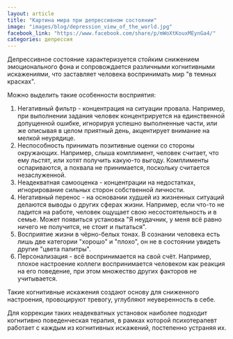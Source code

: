 ```yaml
---
layout: article
title: "Картина мира при депрессивном состоянии"
image: "images/blog/depression_view_of_the_world.jpg"
facebook_link: "https://www.facebook.com/share/p/mWoXtKouxMEynGa4/"
categories: депрессия
---
```


Депрессивное состояние характеризуется стойким снижением эмоционального фона и сопровождается различными когнитивными искажениями, что заставляет человека воспринимать мир "в темных красках".

<!--more-->

Можно выделить такие особенности восприятия:
1. Негативный фильтр - концентрация на ситуации провала. Например, при выполнении задания человек концентрируется на единственной допущенной ошибке, игнорируя успешно выполненные части, или же описывая в целом приятный день, акцентирует внимание на мелкой неурядице.
2. Неспособность принимать позитивные оценки со стороны окружающих. Например, слыша комплимент, человек считает, что ему льстят, или хотят получить какую-то выгоду. Комплименты оспариваются, а похвала не принимается, поскольку считается незаслуженной.
3. Неадекватная самооценка - концентрации на недостатках, игнорирование сильных сторон собственной личности.
4. Негативный перенос - на основании худшей из жизненных ситуаций делаются выводы о других сферах жизни. Например, если что-то не ладится на работе, человек ощущает свою несостоятельность и в семье. Может появиться установка "Я неудачник, у меня всё равно ничего не получится, не стоит и пытаться".
5. Восприятие жизни в чёрно-белых тонах. В сознании человека есть лишь две категории "хорошо" и "плохо", он не в состоянии увидеть другие "цвета палитры".
6. Персонализация - всё воспринимается на свой счёт. Например, плохое настроение коллеги воспринимается человеком как реакция на его поведение, при этом множество других факторов не учитывается.

Такие когнитивные искажения создают основу для сниженного настроения, провоцируют тревогу, углубляют неуверенность в себе.

Для коррекции таких неадекватных установок наиболее подходит когнитивно поведенческая терапия, в рамках которой психотерапевт работает с каждым из когнитивных искажений, постепенно устраняя их.